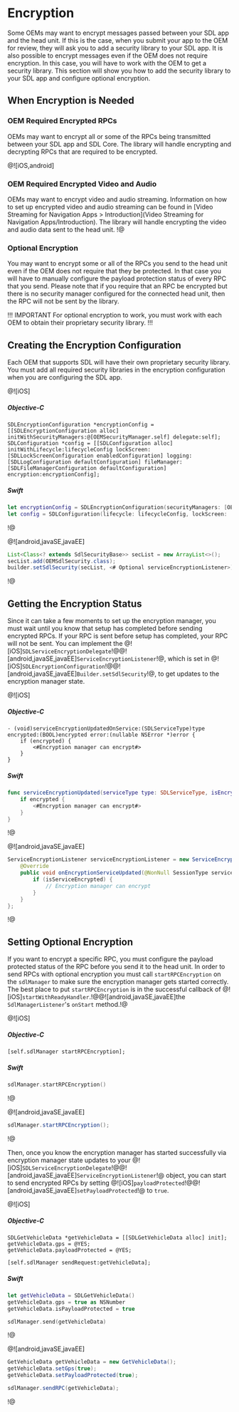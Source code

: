 # Encryption
Some OEMs may want to encrypt messages passed between your SDL app and the head unit. If this is the case, when you submit your app to the OEM for review, they will ask you to add a security library to your SDL app. It is also possible to encrypt messages even if the OEM does not require encryption. In this case, you will have to work with the OEM to get a security library. This section will show you how to add the security library to your SDL app and configure optional encryption.

## When Encryption is Needed
### OEM Required Encrypted RPCs
OEMs may want to encrypt all or some of the RPCs being transmitted between your SDL app and SDL Core. The library will handle encrypting and decrypting RPCs that are required to be encrypted. 

@![iOS,android]
### OEM Required Encrypted Video and Audio 
OEMs may want to encrypt video and audio streaming. Information on how to set up encrypted video and audio streaming can be found in [Video Streaming for Navigation Apps > Introduction](Video Streaming for Navigation Apps/Introduction). The library will handle encrypting the video and audio data sent to the head unit.
!@

### Optional Encryption
You may want to encrypt some or all of the RPCs you send to the head unit even if the OEM does not require that they be protected. In that case you will have to manually configure the payload protection status of every RPC that you send. Please note that if you require that an RPC be encrypted but there is no security manager configured for the connected head unit, then the RPC will not be sent by the library. 

!!! IMPORTANT
For optional encryption to work, you must work with each OEM to obtain their proprietary security library.
!!!

## Creating the Encryption Configuration
Each OEM that supports SDL will have their own proprietary security library. You must add all required security libraries in the encryption configuration when you are configuring the SDL app. 

@![iOS]
##### Objective-C
```objc
SDLEncryptionConfiguration *encryptionConfig = [[SDLEncryptionConfiguration alloc] initWithSecurityManagers:@[OEMSecurityManager.self] delegate:self];
SDLConfiguration *config = [[SDLConfiguration alloc] initWithLifecycle:lifecycleConfig lockScreen:[SDLLockScreenConfiguration enabledConfiguration] logging:[SDLLogConfiguration defaultConfiguration] fileManager:[SDLFileManagerConfiguration defaultConfiguration] encryption:encryptionConfig];
```

##### Swift
```swift
let encryptionConfig = SDLEncryptionConfiguration(securityManagers: [OEMSecurityManager.self], delegate: self)
let config = SDLConfiguration(lifecycle: lifecycleConfig, lockScreen: .enabled(), logging: .default(), fileManager: .default(), encryption: encryptionConfig)
```
!@

@![android,javaSE,javaEE]
```java
List<Class<? extends SdlSecurityBase>> secList = new ArrayList<>();
secList.add(OEMSdlSecurity.class);
builder.setSdlSecurity(secList, <# Optional serviceEncryptionListener>);
```
!@

## Getting the Encryption Status
Since it can take a few moments to set up the encryption manager, you must wait until you know that setup has completed before sending encrypted RPCs. If your RPC is sent before setup has completed, your RPC will not be sent. You can implement the @![iOS]`SDLServiceEncryptionDelegate`!@@![android,javaSE,javaEE]`ServiceEncryptionListener`!@, which is set in @![iOS]`SDLEncryptionConfiguration`!@@![android,javaSE,javaEE]`Builder.setSdlSecurity`!@, to get updates to the encryption manager state.

@![iOS]
##### Objective-C
```objc
- (void)serviceEncryptionUpdatedOnService:(SDLServiceType)type encrypted:(BOOL)encrypted error:(nullable NSError *)error {
    if (encrypted) {
        <#Encryption manager can encrypt#>
    }
}
```

##### Swift
```swift
func serviceEncryptionUpdated(serviceType type: SDLServiceType, isEncrypted encrypted: Bool, error: Error?) {
    if encrypted {
        <#Encryption manager can encrypt#>
    }
}
```
!@

@![android,javaSE,javaEE]
```java
ServiceEncryptionListener serviceEncryptionListener = new ServiceEncryptionListener() {
	@Override
	public void onEncryptionServiceUpdated(@NonNull SessionType serviceType, boolean isServiceEncrypted, @Nullable String error) {
		if (isServiceEncrypted) {
			// Encryption manager can encrypt
		}
	}
};
```
!@

## Setting Optional Encryption
If you want to encrypt a specific RPC, you must configure the payload protected status of the RPC before you send it to the head unit. In order to send RPCs with optional encryption you must call `startRPCEncryption` on the `sdlManager` to make sure the encryption manager gets started correctly. The best place to put `startRPCEncryption` is in the successful callback of @![iOS]`startWithReadyHandler`.!@@![android,javaSE,javaEE]the `SdlManagerListener`'s `onStart` method.!@

@![iOS]
##### Objective-C
```objc
[self.sdlManager startRPCEncryption];
```

##### Swift
```swift
sdlManager.startRPCEncryption()
```
!@

@![android,javaSE,javaEE]
```java
sdlManager.startRPCEncryption();
```
!@

Then, once you know the encryption manager has started successfully via encryption manager state updates to your @![iOS]`SDLServiceEncryptionDelegate`!@@![android,javaSE,javaEE]`ServiceEncryptionListener`!@ object, you can start to send encrypted RPCs by setting @![iOS]`payloadProtected`!@@![android,javaSE,javaEE]`setPayloadProtected`!@ to `true`.

@![iOS]
##### Objective-C
```objc
SDLGetVehicleData *getVehicleData = [[SDLGetVehicleData alloc] init];
getVehicleData.gps = @YES;
getVehicleData.payloadProtected = @YES;

[self.sdlManager sendRequest:getVehicleData];
```

##### Swift
```swift
let getVehicleData = SDLGetVehicleData()
getVehicleData.gps = true as NSNumber
getVehicleData.isPayloadProtected = true

sdlManager.send(getVehicleData)
```
!@

@![android,javaSE,javaEE]
```java
GetVehicleData getVehicleData = new GetVehicleData();
getVehicleData.setGps(true);
getVehicleData.setPayloadProtected(true);

sdlManager.sendRPC(getVehicleData);
```
!@
